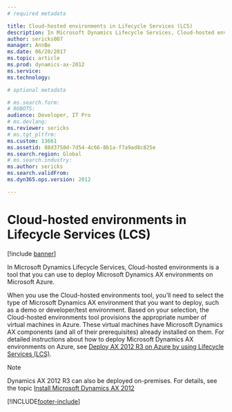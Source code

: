 ```yaml
---
# required metadata

title: Cloud-hosted environments in Lifecycle Services (LCS)
description: In Microsoft Dynamics Lifecycle Services, Cloud-hosted environments is a tool that you can use to deploy Microsoft Dynamics AX environments on Microsoft Azure.
author: sericks007
manager: AnnBe
ms.date: 06/20/2017
ms.topic: article
ms.prod: dynamics-ax-2012 
ms.service: 
ms.technology:

# optional metadata

# ms.search.form: 
# ROBOTS: 
audience: Developer, IT Pro
# ms.devlang: 
ms.reviewer: sericks
# ms.tgt_pltfrm: 
ms.custom: 13661
ms.assetid: 88d3758d-7d54-4c66-8b1a-f7a9ad8c825e
ms.search.region: Global
# ms.search.industry: 
ms.author: sericks
ms.search.validFrom: 
ms.dyn365.ops.version: 2012

---
```


# Cloud-hosted environments in Lifecycle Services (LCS)

[!include [banner](../../includes/banner.md)]

In Microsoft Dynamics Lifecycle Services, Cloud-hosted environments is a tool that you can use to deploy Microsoft Dynamics AX environments on Microsoft Azure.

When you use the Cloud-hosted environments tool, you’ll need to select the type of Microsoft Dynamics AX environment that you want to deploy, such as a demo or developer/test environment. Based on your selection, the Cloud-hosted environments tool provisions the appropriate number of virtual machines in Azure. These virtual machines have Microsoft Dynamics AX components (and all of their prerequisites) already installed on them. For detailed instructions about how to deploy Microsoft Dynamics AX environments on Azure, see [Deploy AX 2012 R3 on Azure by using Lifecycle Services (LCS)](deploy-2012-r3-azure-lcs.md).

> [!NOTE]
> Dynamics AX 2012 R3 can also be deployed on-premises. For details, see the topic [Install Microsoft Dynamics AX 2012](https://technet.microsoft.com/library/dd362138.aspx)







[!INCLUDE[footer-include](../../../../includes/footer-banner.md)]